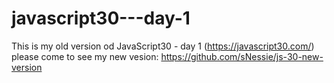 # javascript30---day-1

This is my old version od JavaScript30 - day 1 (https://javascript30.com/) please come to see my new vesion: https://github.com/sNessie/js-30-new-version
